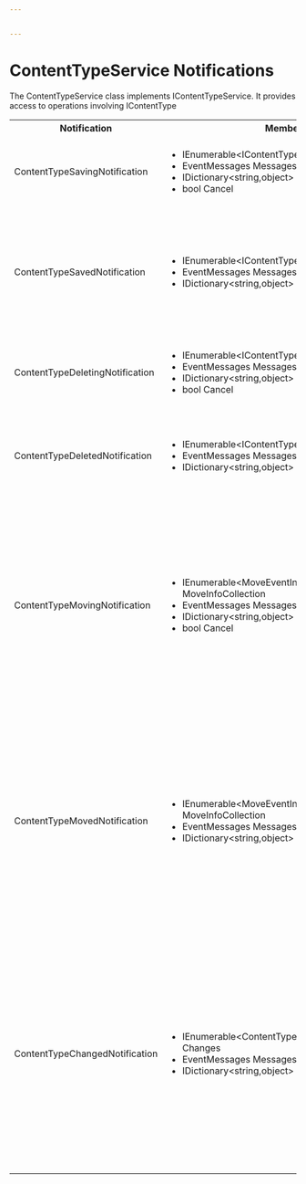 ```yaml
---


---
```


# ContentTypeService Notifications

The ContentTypeService class implements IContentTypeService. It provides access to operations involving IContentType

<table>
  <tr>
    <th>Notification</th>
    <th>Members</th>
    <th>Description</th>
  </tr>

  <tr>
    <td>ContentTypeSavingNotification</td>
    <td>
      <ul>
        <li>IEnumerable&ltIContentType&gt SavedEntities</li>
        <li>EventMessages Messages</li>
        <li>IDictionary&ltstring,object&gt State</li>
        <li>bool Cancel</li>
      </ul>
    </td>
    <td>
    Published when ContentTypeService.Save is called in the API.<br/>
    SavedEntities: Gets the collection of IContentType objects being saved.
    </td>
  </tr>

  <tr>
    <td>ContentTypeSavedNotification</td>
    <td>
      <ul>
        <li>IEnumerable&ltIContentType&gt SavedEntities</li>
        <li>EventMessages Messages</li>
        <li>IDictionary&ltstring,object&gt State</li>
      </ul>
    </td>
    <td>
    Published when ContentTypeService.Save is called in the API, after the entities has been saved.<br/>
    NOTE: <em><a href="determining-new-entity.md">See here on how to determine if the entity is brand new</a></em><br/>
    SavedEntities: Gets the collection of saved IContentType objects.
    </td>
  </tr>

  <tr>
    <td>ContentTypeDeletingNotification</td>
    <td>
      <ul>
        <li>IEnumerable&ltIContentType&gt DeletedEntities</li>
        <li>EventMessages Messages</li>
        <li>IDictionary&ltstring,object&gt State</li>
        <li>bool Cancel</li>
      </ul>
    </td>
    <td>
      Published when ContentTypeService.Delete is called in the API.<br/>
      DeletedEntities: Gets the collection of IContentType objects being deleted.
    </td>
  </tr>

  <tr>
    <td>ContentTypeDeletedNotification</td>
    <td>
      <ul>
        <li>IEnumerable&ltIContentType&gt DeletedEntities</li>
        <li>EventMessages Messages</li>
        <li>IDictionary&ltstring,object&gt State</li>
      </ul>
    </td>
    <td>
      Published when ContentTypeService.Delete is called in the API, after the entities has been deleted.<br/>
      DeletedEntities: Gets the collection of deleted IContentType objects.
    </td>
  </tr>

  <tr>
    <td>ContentTypeMovingNotification</td>
    <td>
      <ul>
        <li>IEnumerable&ltMoveEventInfo&ltIContentType&gt&gt MoveInfoCollection</li>
        <li>EventMessages Messages</li>
        <li>IDictionary&ltstring,object&gt State</li>
        <li>bool Cancel</li>
      </ul>
    </td>
    <td>
    Published when ContentTypeService.Move is called in the API<br/>
    MoveInfoCollection will for each moving entity provide:
      <ol>
        <li>Entity: Gets the IContentType object being moved</li>
        <li>OriginalPath: The original path the entity is moved from</li>
        <li>NewParentId: Gets the Id of the parent the entity will have after it has been moved</li>
      </ol>
    </td>
  </tr>

  <tr>
    <td>ContentTypeMovedNotification</td>
    <td>
      <ul>
        <li>IEnumerable&ltMoveEventInfo&ltIContentType&gt&gt MoveInfoCollection</li>
        <li>EventMessages Messages</li>
        <li>IDictionary&ltstring,object&gt State</li>
      </ul>
    </td>
    <td>
    Published when ContentTypeService.Move is called in the API, after the entities has been moved.<br/>
    MoveInfoCollection will for each moving entity provide:
      <ol>
        <li>Entity: Gets the IContentType object being moved</li>
        <li>OriginalPath: The original path the entity is moved from</li>
        <li>NewParentId: Gets the Id of the parent the entity will have after it has been moved</li>
      </ol>
    </td>
  </tr>

  <tr>
    <td>ContentTypeChangedNotification</td>
    <td>
      <ul>
        <li>IEnumerable&ltContentTypeChange&ltIContentType&gt&gt Changes</li>
        <li>EventMessages Messages</li>
        <li>IDictionary&ltstring,object&gt State</li>
      </ul>
    </td>
    <td>
    Published when a ContentType is saved or deleted, after the transaction has completed. This is mainly used for caching purposes, and generally not recommended, use Saved and Deleted notifications instead.<br/>
    Changes will for each item affected by the change prove:
    <ol>
      <li>Item: The IContentType affected by the change.</li>
      <li>ChangeTypes: The type of change: Create, Remove, RefreshMain, etc.</li>
    </ol>
    </td>
  </tr>
</table>
